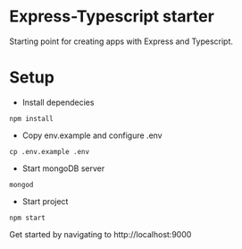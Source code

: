 # Express-Typescript starter

Starting point for creating apps with Express and Typescript.

# Setup

* Install dependecies
```
npm install
```

* Copy env.example and configure .env
```
cp .env.example .env
```

* Start mongoDB server
```
mongod
```

* Start project
```
npm start
```

Get started by navigating to http://localhost:9000